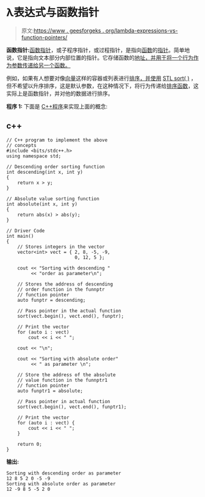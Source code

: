 # λ表达式与函数指针

> 原文:[https://www . geesforgeks . org/lambda-expressions-vs-function-pointers/](https://www.geeksforgeeks.org/lambda-expressions-vs-function-pointers/)

**函数指针:**[函数指针](https://www.geeksforgeeks.org/function-pointer-in-c/)，或子程序指针，或过程指针，是指向[函数](https://www.geeksforgeeks.org/functions-in-c/)的[指针](https://www.geeksforgeeks.org/pointers-in-c-and-c-set-1-introduction-arithmetic-and-array/)。简单地说，它是指向文本部分内部位置的指针。它存储函数的[地址，并用于将一个行为作为参数传递给另一个函数。](https://www.geeksforgeeks.org/address-function-c-cpp/)

例如，如果有人想要对像[向量](https://www.geeksforgeeks.org/vector-in-cpp-stl/)这样的容器或列表进行[排序，并使用](https://www.geeksforgeeks.org/selection-sort/) [STL sort( )](https://www.geeksforgeeks.org/sort-c-stl/) ，但不希望以升序排序，这是默认参数，在这种情况下，将行为传递给[排序函数](https://www.geeksforgeeks.org/selection-sort/)，这实际上是函数指针，并对他的数据进行排序。

**程序 1:** 下面是 [C++程序](https://www.geeksforgeeks.org/c-plus-plus/)来实现上面的概念:

## c++

```
// C++ program to implement the above
// concepts
#include <bits/stdc++.h>
using namespace std;

// Descending order sorting function
int descending(int x, int y)
{
    return x > y;
}

// Absolute value sorting function
int absolute(int x, int y)
{
    return abs(x) > abs(y);
}

// Driver Code
int main()
{
    // Stores integers in the vector
    vector<int> vect = { 2, 8, -5, -9,
                         0, 12, 5 };

    cout << "Sorting with descending "
         << "order as parameter\n";

    // Stores the address of descending
    // order function in the funnptr
    // function pointer
    auto funptr = descending;

    // Pass pointer in the actual function
    sort(vect.begin(), vect.end(), funptr);

    // Print the vector
    for (auto i : vect)
        cout << i << " ";

    cout << "\n";

    cout << "Sorting with absolute order"
         << " as parameter \n";

    // Store the address of the absolute
    // value function in the funnptr1
    // function pointer
    auto funptr1 = absolute;

    // Pass pointer in actual function
    sort(vect.begin(), vect.end(), funptr1);

    // Print the vector
    for (auto i : vect) {
        cout << i << " ";
    }

    return 0;
}
```

**输出:**

```
Sorting with descending order as parameter
12 8 5 2 0 -5 -9 
Sorting with absolute order as parameter 
12 -9 8 5 -5 2 0
```